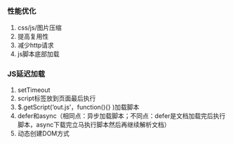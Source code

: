 ### 性能优化

1. css/js/图片压缩
2. 提高复用性
3. 减少http请求
4. js脚本底部加载

### JS延迟加载

1. setTimeout
2. script标签放到页面最后执行
3. $.getScript\(‘out.js’，function\(\){} \)加载脚本
4. defer和async（相同点：异步加载脚本；不同点：defer是文档加载完后执行脚本，async下载完立马执行脚本然后再继续解析文档）
5. 动态创建DOM方式



